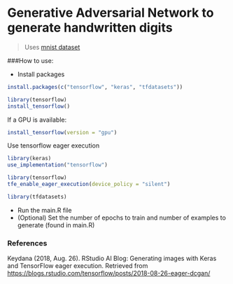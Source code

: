 # Generative Adversarial Network to generate handwritten digits
> Uses [mnist dataset](http://yann.lecun.com/exdb/mnist/)

###How to use:
- Install packages
```r
install.packages(c("tensorflow", "keras", "tfdatasets"))

library(tensorflow)
install_tensorflow()
```
If a GPU is available:
```r
install_tensorflow(version = "gpu")
```
Use tensorflow eager execution
```r
library(keras)
use_implementation("tensorflow")

library(tensorflow)
tfe_enable_eager_execution(device_policy = "silent")

library(tfdatasets)
```

- Run the main.R file  
- (Optional) Set the number of epochs to train and number of examples to generate (found in main.R)

### References
Keydana (2018, Aug. 26). RStudio AI Blog: Generating images with Keras and TensorFlow eager execution. Retrieved from https://blogs.rstudio.com/tensorflow/posts/2018-08-26-eager-dcgan/